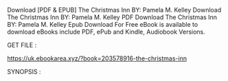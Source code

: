 Download [PDF & EPUB] The Christmas Inn BY: Pamela M. Kelley Download The Christmas Inn BY: Pamela M. Kelley PDF Download The Christmas Inn BY: Pamela M. Kelley Epub Download For Free eBook is available to download eBooks include PDF, ePub and Kindle, Audiobook Versions.

GET FILE :

https://uk.ebookarea.xyz/?book=203578916-the-christmas-inn

SYNOPSIS : 


